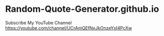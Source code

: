 # Random-Quote-Generator.github.io
Subscribe My YouTube Channel 
https://youtube.com/channel/UCrAmQEfNxJkOnzeYxI4PcXw
